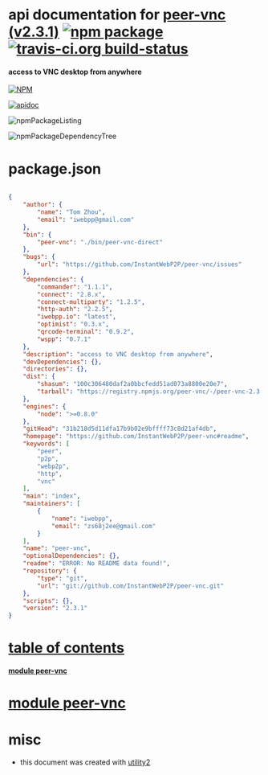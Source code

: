# api documentation for  [peer-vnc (v2.3.1)](https://github.com/InstantWebP2P/peer-vnc#readme)  [![npm package](https://img.shields.io/npm/v/npmdoc-peer-vnc.svg?style=flat-square)](https://www.npmjs.org/package/npmdoc-peer-vnc) [![travis-ci.org build-status](https://api.travis-ci.org/npmdoc/node-npmdoc-peer-vnc.svg)](https://travis-ci.org/npmdoc/node-npmdoc-peer-vnc)
#### access to VNC desktop from anywhere

[![NPM](https://nodei.co/npm/peer-vnc.png?downloads=true)](https://www.npmjs.com/package/peer-vnc)

[![apidoc](https://npmdoc.github.io/node-npmdoc-peer-vnc/build/screenCapture.buildNpmdoc.browser._2Fhome_2Ftravis_2Fbuild_2Fnpmdoc_2Fnode-npmdoc-peer-vnc_2Ftmp_2Fbuild_2Fapidoc.html.png)](https://npmdoc.github.io/node-npmdoc-peer-vnc/build/apidoc.html)

![npmPackageListing](https://npmdoc.github.io/node-npmdoc-peer-vnc/build/screenCapture.npmPackageListing.svg)

![npmPackageDependencyTree](https://npmdoc.github.io/node-npmdoc-peer-vnc/build/screenCapture.npmPackageDependencyTree.svg)



# package.json

```json

{
    "author": {
        "name": "Tom Zhou",
        "email": "iwebpp@gmail.com"
    },
    "bin": {
        "peer-vnc": "./bin/peer-vnc-direct"
    },
    "bugs": {
        "url": "https://github.com/InstantWebP2P/peer-vnc/issues"
    },
    "dependencies": {
        "commander": "1.1.1",
        "connect": "2.8.x",
        "connect-multiparty": "1.2.5",
        "http-auth": "2.2.5",
        "iwebpp.io": "latest",
        "optimist": "0.3.x",
        "qrcode-terminal": "0.9.2",
        "wspp": "0.7.1"
    },
    "description": "access to VNC desktop from anywhere",
    "devDependencies": {},
    "directories": {},
    "dist": {
        "shasum": "100c306480daf2a0bbcfedd51ad073a8800e20e7",
        "tarball": "https://registry.npmjs.org/peer-vnc/-/peer-vnc-2.3.1.tgz"
    },
    "engines": {
        "node": ">=0.8.0"
    },
    "gitHead": "31b218d5d11dfa17b9b02e9bffff73c8d21af4db",
    "homepage": "https://github.com/InstantWebP2P/peer-vnc#readme",
    "keywords": [
        "peer",
        "p2p",
        "webp2p",
        "http",
        "vnc"
    ],
    "main": "index",
    "maintainers": [
        {
            "name": "iwebpp",
            "email": "zs68j2ee@gmail.com"
        }
    ],
    "name": "peer-vnc",
    "optionalDependencies": {},
    "readme": "ERROR: No README data found!",
    "repository": {
        "type": "git",
        "url": "git://github.com/InstantWebP2P/peer-vnc.git"
    },
    "scripts": {},
    "version": "2.3.1"
}
```



# <a name="apidoc.tableOfContents"></a>[table of contents](#apidoc.tableOfContents)

#### [module peer-vnc](#apidoc.module.peer-vnc)



# <a name="apidoc.module.peer-vnc"></a>[module peer-vnc](#apidoc.module.peer-vnc)



# misc
- this document was created with [utility2](https://github.com/kaizhu256/node-utility2)
